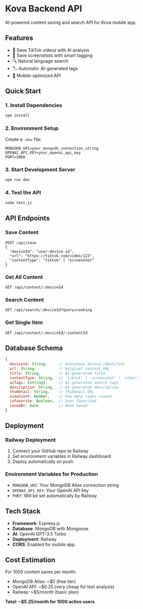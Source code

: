 # Kova Backend API

AI-powered content saving and search API for Kova mobile app.

## Features

- 🎥 Save TikTok videos with AI analysis
- 📸 Save screenshots with smart tagging
- 🔍 Natural language search
- 🏷️ Automatic AI-generated tags
- 📱 Mobile-optimized API

## Quick Start

### 1. Install Dependencies
```bash
npm install
```

### 2. Environment Setup
Create a `.env` file:
```
MONGODB_URI=your_mongodb_connection_string
OPENAI_API_KEY=your_openai_api_key
PORT=3000
```

### 3. Start Development Server
```bash
npm run dev
```

### 4. Test the API
```bash
node test.js
```

## API Endpoints

### Save Content
```
POST /api/save
{
  "deviceId": "user-device-id",
  "url": "https://tiktok.com/video/123",
  "contentType": "tiktok" | "screenshot"
}
```

### Get All Content
```
GET /api/content/:deviceId
```

### Search Content
```
GET /api/search/:deviceId?query=cooking
```

### Get Single Item
```
GET /api/content/:deviceId/:contentId
```

## Database Schema

```javascript
{
  deviceId: String,     // Anonymous device identifier
  url: String,          // Original content URL
  title: String,        // AI-generated title
  contentType: String,  // 'tiktok' | 'screenshot' | 'other'
  aiTags: [String],     // AI-generated search tags
  description: String,  // AI-generated description
  thumbnail: String,    // Thumbnail URL
  viewCount: Number,    // How many times viewed
  isFavorite: Boolean,  // User favorited
  savedAt: Date         // When saved
}
```

## Deployment

### Railway Deployment
1. Connect your GitHub repo to Railway
2. Set environment variables in Railway dashboard
3. Deploy automatically on push

### Environment Variables for Production
- `MONGODB_URI`: Your MongoDB Atlas connection string
- `OPENAI_API_KEY`: Your OpenAI API key
- `PORT`: Will be set automatically by Railway

## Tech Stack

- **Framework**: Express.js
- **Database**: MongoDB with Mongoose
- **AI**: OpenAI GPT-3.5 Turbo
- **Deployment**: Railway
- **CORS**: Enabled for mobile app

## Cost Estimation

For 1000 content saves per month:
- MongoDB Atlas: ~$0 (free tier)
- OpenAI API: ~$0.25 (very cheap for text analysis)
- Railway: ~$5/month (basic plan)

**Total: ~$5.25/month for 1000 active users**
